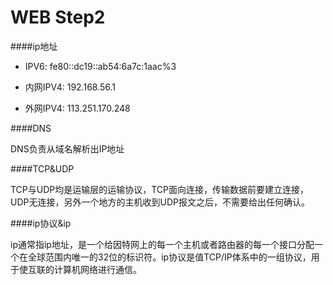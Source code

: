 # WEB Step2

####ip地址

- IPV6: fe80::dc19::ab54:6a7c:1aac%3

- 内网IPV4: 192.168.56.1

- 外网IPV4: 113.251.170.248

####DNS

DNS负责从域名解析出IP地址

####TCP&UDP

TCP与UDP均是运输层的运输协议，TCP面向连接，传输数据前要建立连接，UDP无连接，另外一个地方的主机收到UDP报文之后，不需要给出任何确认。

####ip协议&ip

ip通常指ip地址，是一个给因特网上的每一个主机或者路由器的每一个接口分配一个在全球范围内唯一的32位的标识符。ip协议是值TCP/IP体系中的一组协议，用于使互联的计算机网络进行通信。

